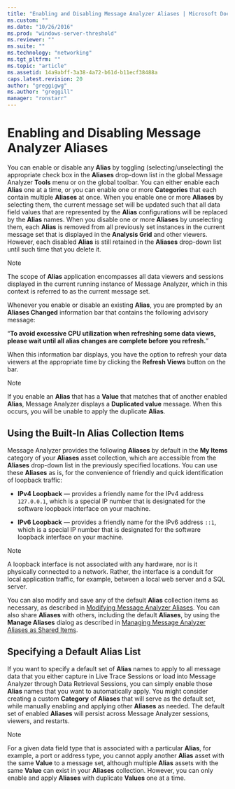 ```yaml
---
title: "Enabling and Disabling Message Analyzer Aliases | Microsoft Docs"
ms.custom: ""
ms.date: "10/26/2016"
ms.prod: "windows-server-threshold"
ms.reviewer: ""
ms.suite: ""
ms.technology: "networking"
ms.tgt_pltfrm: ""
ms.topic: "article"
ms.assetid: 14a9abff-3a38-4a72-b61d-b11ecf38488a
caps.latest.revision: 20
author: "greggigwg"
ms.author: "greggill"
manager: "ronstarr"
---
```


# Enabling and Disabling Message Analyzer Aliases

You can enable or disable any **Alias** by toggling (selecting/unselecting) the appropriate check box in the **Aliases** drop-down list in the global Message Analyzer **Tools** menu or on the global toolbar. You can either enable each **Alias** one at a time, or you can enable one or more **Categories** that each contain multiple **Aliases** at once. When you enable one or more **Aliases** by selecting them, the current message set will be updated such that all data field values that are represented by the **Alias** configurations will be replaced by the **Alias** names. When you disable one or more **Aliases** by unselecting them, each **Alias** is removed from all previously set instances in the current message set that is displayed in the **Analysis Grid** and other viewers. However, each disabled **Alias** is still retained in the **Aliases** drop-down list until such time that you delete it.  
  
> [!NOTE]
>  The scope of **Alias** application encompasses all data viewers and sessions displayed in the current running instance of Message Analyzer, which in this context is referred to as the current message set.  
  
 Whenever you enable or disable an existing **Alias**, you are prompted by an **Aliases Changed** information bar that contains the following advisory message:  
  
 “**To avoid excessive CPU utilization when refreshing some data views, please wait until all alias changes are complete before you refresh.**”  
  
 When this information bar displays, you have the option to refresh your data viewers at the appropriate time by clicking the **Refresh Views** button on the bar.  
  
> [!NOTE]
>  If you enable an **Alias** that has a **Value** that matches that of another enabled **Alias**, Message Analyzer displays a **Duplicated value** message. When this occurs, you will be unable to apply the duplicate **Alias**.  
  
## Using the Built-In Alias Collection Items  

 Message Analyzer provides the following **Aliases** by default in the **My Items** category of your **Aliases** asset collection, which are accessible from the **Aliases** drop-down list in the previously specified locations. You can use these **Aliases** as is, for the convenience of friendly and quick identification of loopback traffic:  
  
-   **IPv4 Loopback** — provides a friendly name for the IPv4 address `127.0.0.1`, which is a special IP number that is designated for the software loopback interface on your machine.  
  
-   **IPv6 Loopback** — provides a friendly name for the IPv6 address `::1`, which is a special IP number that is designated for the software loopback interface on your machine.  
  
> [!NOTE]
>  A loopback interface is not associated with any hardware, nor is it physically connected to a network. Rather, the interface is a conduit for local application traffic, for example, between a local web server and a SQL server.  
  
 You can also modify and save any of the default **Alias** collection items as necessary, as described in [Modifying Message Analyzer Aliases](modifying-message-analyzer-aliases.md).  You can also share **Aliases** with others, including the default **Aliases**, by using the **Manage Aliases** dialog as described in [Managing Message Analyzer Aliases as Shared Items](managing-message-analyzer-aliases-as-shared-items.md).  
  
## Specifying a Default Alias List  

 If you want to specify a default set of **Alias** names to apply to all message data that you either capture in Live Trace Sessions or load into Message Analyzer through Data Retrieval Sessions, you can simply enable those **Alias** names that you want to automatically apply. You might consider creating a custom **Category** of **Aliases** that will serve as the default set, while manually enabling and applying other **Aliases** as needed. The default set of enabled **Aliases** will persist across Message Analyzer sessions, viewers, and restarts.  
  
> [!NOTE]
>  For a given data field type that is associated with a particular **Alias**, for example, a port or address type, you cannot apply another **Alias** asset with the same **Value** to a message set, although multiple **Alias** assets with the same **Value** can exist in your **Aliases** collection. However, you can only enable and apply **Aliases** with duplicate **Values** one at a time.